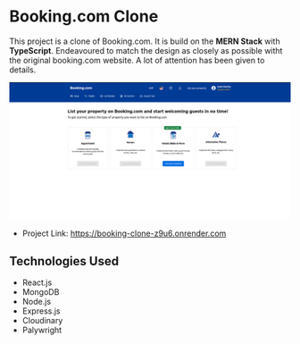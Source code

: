 # Booking.com Clone

This project is a clone of Booking.com. It is build on the **MERN Stack** with **TypeScript**. Endeavoured to match the design as closely as possible witht the original booking.com website. A lot of attention has been given to details.

![Alt text](frontend/src/assets/welcome.png "Booking.com Clone - Add Property Page")

- Project Link: https://booking-clone-z9u6.onrender.com

## Technologies Used

- React.js
- MongoDB
- Node.js
- Express.js
- Cloudinary
- Palywright
